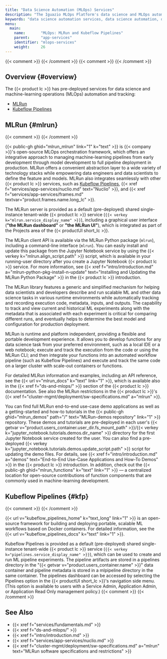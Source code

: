 ```yaml
---
title: "Data Science Automation (MLOps) Services"
description: "The Iguazio MLOps Platform's data science and MLOps automation services (MLRun and Kubeflow Pipelines)."
keywords: "data science automation services, data science automation, data science services, data science, mlops automation services, mlops automation, mlops services, mlops, machine-learning automation services, machine-learning automation, machine-learning services, machine learning, ML automation services, ML automation, ML services, ML, mlops services, ML services, machine learning, ML, tracking services, machine-learning tracking, ML tracking, tracking, mlrun, kubeflow pipelines, kfp, kubeflopw, data science pipelines, pipelines, data science workflows, workflows, jupyter, jupyter notebook, open source"
menu:
  main:
    name:       "MLOps: MLRun and Kubeflow Pipelines"
    parent:     "app-services"
    identifier: "mlops-services"
    weight:     26
---
```

{{< comment >}}<!-- [SITE-RESTRUCT] Replaces
  intro/ecosystem/app-services.md#data-science-automation. -->
{{< /comment >}}
{{< comment >}}<!-- [IntInfo] (sharonl) (3.11.19) In v2.5.0 I added section
  "Data Science Automation and Tracking" (#data-science-automation) to the
  app-services overview doc. The section title was suggested by Yaron H. See
  info in DOC IG-11986. [SITE-RESTRUCT] (10.2.21) As part of the ghpages-ghpages-doc-site
  restructure, I also split the app-services overview to separate pages and
  changed the title of the new page in light of recent changes to the MLRun
  documentation. -->
{{< /comment >}}

<!-- //////////////////////////////////////// -->
## Overview {#overview}

The {{< product lc >}} has pre-deployed services for data science and machine-learning operations (MLOps) automation and tracking:

- [MLRun](#mlrun)
- [Kubeflow Pipelines](#kfp)

<!-- //////////////////////////////////////// -->
## MLRun {#mlrun}
{{< comment >}}<!-- [TODO-SITE-RESTRUCT-P2] [c-mlrun] [IntInfo] (sharonl)
  (7.3.21) TODO: Update this section. Sync with newer updates to the MLRun
  README and documentation in mlrun/mlrun, and also consider removing some of
  the documentation in light of the fact that the MLRun documentation is now
  embedded in the product documentation and linked to from this section.
  Also, remember that is is a services section, which should focus on the MLRun
  service and not the client API. -->
{{< /comment >}}

{{< public-gh ghid="mlrun_mlrun" link="1" k="text" >}} is {{< company >}}'s open-source MLOps orchestration framework, which offers an integrative approach to managing machine-learning pipelines from early development through model development to full pipeline deployment in production.
MLRun offers a convenient abstraction layer to a wide variety of technology stacks while empowering data engineers and data scientists to define the feature and models.
MLRun also integrates seamlessly with other {{< product lc >}} services, such as [Kubeflow Pipelines](#kfp), {{< xref f="services/app-services/nuclio.md" text="Nuclio" >}}, and {{< xref f="services/app-services/frames.md" textvar="product.frames.name.long_lc" >}}.

The MLRun server is provided as a default (pre-deployed) shared single-instance tenant-wide {{< product lc >}} service (`{{< verkey k="mlrun.service_display_name" >}}`), including a graphical user interface (**"the MLRun dashboard"** or **"the MLRun UI"**), which is integrated as part of the <gui-title>Projects</gui-title> area of the {{< productUI short_lc >}}.

The MLRun client API is available via the MLRun Python package (`mlrun`), including a command-line interface (`mlrun`).
You can easily install and update this package from the Jupyter Notebook service by using the <path>{{< verkey k="mlrun.align_script.path" >}}</path> script, which is available in your running-user directory after you create a Jupyter Notebook {{< product lc >}} service.
For more information, see {{< xref f="intro/introduction.md" a="mlrun-python-pkg-install-n-update" text="Installing and Updating the MLRun Python Package" >}} in the {{< product lc >}} introduction.

The MLRun library features a generic and simplified mechanism for helping data scientists and developers describe and run scalable ML and other data science tasks in various runtime environments while automatically tracking and recording execution code, metadata, inputs, and outputs.
The capability to track and view current and historical ML experiments along with the metadata that is associated with each experiment is critical for comparing different runs, and eventually helps to determine the best model and configuration for production deployment.

MLRun is runtime and platform independent, providing a flexible and portable development experience.
It allows you to develop functions for any data science task from your preferred environment, such as a local IDE or a web notebook; execute and track the execution from the code or using the MLRun CLI; and then integrate your functions into an automated workflow pipeline (such as Kubeflow Pipelines) and execute and track the same code on a larger cluster with scale-out containers or functions.

For detailed MLRun information and examples, including an API reference, see the {{< url v="mlrun_docs" k="text" link="1" >}}, which is available also in the {{< xref f="ds-and-mlops/" >}} section of the {{< product lc >}} documentation.
See also the MLRun restrictions in the {{< product lc >}}'s {{< xref f="cluster-mgmt/deployment/sw-specifications.md" a="mlrun" >}}.

You can find full MLRun end-to-end use-case demo applications as well as a getting-started and how-to tutorials in the {{< public-gh ghid="mlrun_demos" path="/" text="MLRun-demos repository" link="1" >}} repository.
These demos and tutorials are pre-deployed in each user's <path>{{< getvar v="product.users_container.user_dir.fs_mount_path" >}}/{{< verkey k="jupyter_notebook.tutorials.demos.dir_name" >}}</path> directory for the first Jupyter Notebook service created for the user.
You can also find a pre-deployed <path>{{< verkey k="jupyter_notebook.tutorials.demos.update_script.path" >}}</path> script for updating the demo files.
For details, see {{< xref f="intro/introduction.md" a="demos" text="End-to-End Use-Case Applications and How-To Demos" >}} in the {{< product lc >}} introduction.
In addition, check out the {{< public-gh ghid="mlrun_functions" k="text" link="1" >}} &mdash; a centralized location for open-source contributions of function components that are commonly used in machine-learning development.

<!-- //////////////////////////////////////// -->
## Kubeflow Pipelines {#kfp}
{{< comment >}}<!-- [c-kubeflow-pipelines-framework-term] I decided to replace
  the "platform" terminology used in some of the Kubeflow Pipelines doc with
  "framework" to avoid confusion with our platform and after I found other
  references to Kubeflow Pipelines as a framework; our UI tooltip for the
  pipelines service (which I didn't write) uses this terminology as well. -->
{{< /comment >}}

{{< url v="kubeflow_pipelines_home" k="text_long" link="1" >}} is an open-source framework for building and deploying portable, scalable ML workflows based on Docker containers.
For detailed information, see the {{< url v="kubeflow_pipelines_docs" k="text" link="1" >}}.

Kubeflow Pipelines is provided as a default (pre-deployed) shared single-instance tenant-wide {{< product lc >}} service (`{{< verkey k="pipelines.service_display_name" >}}`), which can be used to create and run ML pipeline experiments.
The pipeline artifacts are stored in a <dirname>pipelines</dirname> directory in the "{{< getvar v="product.users_container.name" >}}" data container and pipeline metadata is stored in a <dirname>mlpipeline</dirname> directory in the same container.
The pipelines dashboard can be accessed by selecting the <gui-label>Pipelines</gui-label> option in the {{< productUI short_lc >}}'s navigation side menu.
(This option is available to users with a Service Admin, Application Admin, or Application Read Only management policy.)
{{< comment >}}<!-- [IntInfo] (sharonl) (23.10.19) Oded said that the artifacts
  and metadata distinction is dictated by Kubeflow.
  [InfraInfo] As I don't currently expect to mention these directories
  elsewhere in the documentation, I decided not to add related data variables.
-->
{{< /comment >}}

<!-- //////////////////////////////////////// -->
## See Also

- {{< xref f="services/fundamentals.md" >}}
- {{< xref f="ds-and-mlops/" >}}
- {{< xref f="intro/introduction.md" >}}
- {{< xref f="services/app-services/nuclio.md" >}}
- {{< xref f="cluster-mgmt/deployment/sw-specifications.md" a="mlrun" text="MLRun software specifications and restrictions" >}}

